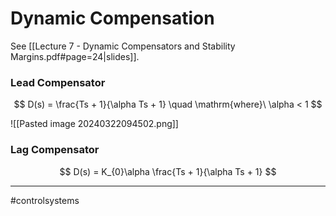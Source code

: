# Dynamic Compensation
See [[Lecture 7 - Dynamic Compensators and Stability Margins.pdf#page=24|slides]].

### Lead Compensator
$$
D(s) = \frac{Ts + 1}{\alpha Ts + 1} \quad \mathrm{where}\ \alpha < 1
$$

![[Pasted image 20240322094502.png]]

### Lag Compensator
$$
D(s) = K_{0}\alpha \frac{Ts + 1}{\alpha Ts + 1}
$$

---
#controlsystems
